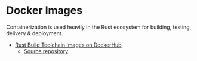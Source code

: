 # Docker Images

Containerization is used heavily in the Rust ecosystem for building, testing, delivery & deployment.

- [Rust Build Toolchain Images on DockerHub](https://hub.docker.com/_/rust/)
  - [Source repository](https://github.com/rust-lang/docker-rust)
